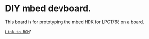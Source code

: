 # DIY mbed devboard.

This board is for prototyping the mbed HDK for LPC1768 on a board.

[`Link to BOM`](https://docs.google.com/spreadsheets/d/1FSUZfUqJZ9Wz-e41FTdCeESnldcWK53uHcWxY3N1jUs/edit?usp=sharing)*